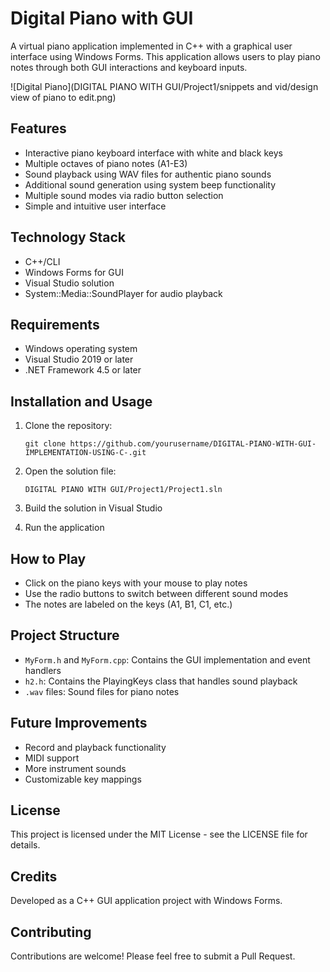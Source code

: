 # Digital Piano with GUI

A virtual piano application implemented in C++ with a graphical user interface using Windows Forms. This application allows users to play piano notes through both GUI interactions and keyboard inputs.

![Digital Piano](DIGITAL PIANO WITH GUI/Project1/snippets and vid/design view of piano to edit.png)

## Features

- Interactive piano keyboard interface with white and black keys
- Multiple octaves of piano notes (A1-E3)
- Sound playback using WAV files for authentic piano sounds
- Additional sound generation using system beep functionality
- Multiple sound modes via radio button selection
- Simple and intuitive user interface

## Technology Stack

- C++/CLI
- Windows Forms for GUI
- Visual Studio solution
- System::Media::SoundPlayer for audio playback

## Requirements

- Windows operating system
- Visual Studio 2019 or later
- .NET Framework 4.5 or later

## Installation and Usage

1. Clone the repository:
   ```
   git clone https://github.com/yourusername/DIGITAL-PIANO-WITH-GUI-IMPLEMENTATION-USING-C-.git
   ```

2. Open the solution file:
   ```
   DIGITAL PIANO WITH GUI/Project1/Project1.sln
   ```

3. Build the solution in Visual Studio

4. Run the application

## How to Play

- Click on the piano keys with your mouse to play notes
- Use the radio buttons to switch between different sound modes
- The notes are labeled on the keys (A1, B1, C1, etc.)

## Project Structure

- `MyForm.h` and `MyForm.cpp`: Contains the GUI implementation and event handlers
- `h2.h`: Contains the PlayingKeys class that handles sound playback
- `.wav` files: Sound files for piano notes

## Future Improvements

- Record and playback functionality
- MIDI support
- More instrument sounds
- Customizable key mappings

## License

This project is licensed under the MIT License - see the LICENSE file for details.

## Credits

Developed as a C++ GUI application project with Windows Forms.

## Contributing

Contributions are welcome! Please feel free to submit a Pull Request.
